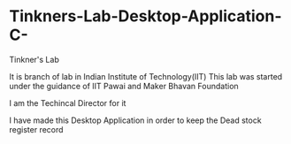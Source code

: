 # Tinkners-Lab-Desktop-Application-C-

Tinkner's Lab 

It is branch of lab in Indian Institute of Technology(IIT)
This lab was started under the guidance of IIT Pawai and Maker Bhavan Foundation 

I am the Techincal Director for it

I have made this Desktop Application in order to keep the Dead stock register record

